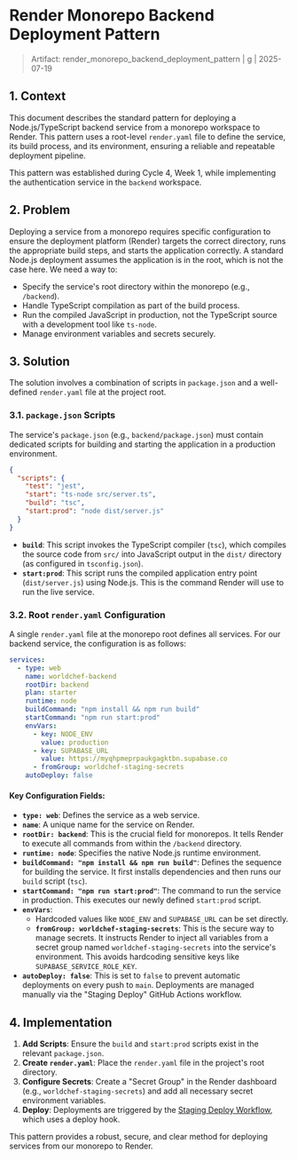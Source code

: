 # Render Monorepo Backend Deployment Pattern

> Artifact: render_monorepo_backend_deployment_pattern | g<g-ref> | 2025-07-19

## 1. Context

This document describes the standard pattern for deploying a Node.js/TypeScript backend service from a monorepo workspace to Render. This pattern uses a root-level `render.yaml` file to define the service, its build process, and its environment, ensuring a reliable and repeatable deployment pipeline.

This pattern was established during Cycle 4, Week 1, while implementing the authentication service in the `backend` workspace.

## 2. Problem

Deploying a service from a monorepo requires specific configuration to ensure the deployment platform (Render) targets the correct directory, runs the appropriate build steps, and starts the application correctly. A standard Node.js deployment assumes the application is in the root, which is not the case here. We need a way to:

*   Specify the service's root directory within the monorepo (e.g., `/backend`).
*   Handle TypeScript compilation as part of the build process.
*   Run the compiled JavaScript in production, not the TypeScript source with a development tool like `ts-node`.
*   Manage environment variables and secrets securely.

## 3. Solution

The solution involves a combination of scripts in `package.json` and a well-defined `render.yaml` file at the project root.

### 3.1. `package.json` Scripts

The service's `package.json` (e.g., `backend/package.json`) must contain dedicated scripts for building and starting the application in a production environment.

```json
{
  "scripts": {
    "test": "jest",
    "start": "ts-node src/server.ts",
    "build": "tsc",
    "start:prod": "node dist/server.js"
  }
}
```

*   **`build`**: This script invokes the TypeScript compiler (`tsc`), which compiles the source code from `src/` into JavaScript output in the `dist/` directory (as configured in `tsconfig.json`).
*   **`start:prod`**: This script runs the compiled application entry point (`dist/server.js`) using Node.js. This is the command Render will use to run the live service.

### 3.2. Root `render.yaml` Configuration

A single `render.yaml` file at the monorepo root defines all services. For our backend service, the configuration is as follows:

```yaml
services:
  - type: web
    name: worldchef-backend
    rootDir: backend
    plan: starter
    runtime: node
    buildCommand: "npm install && npm run build"
    startCommand: "npm run start:prod"
    envVars:
      - key: NODE_ENV
        value: production
      - key: SUPABASE_URL
        value: https://myqhpmeprpaukgagktbn.supabase.co
      - fromGroup: worldchef-staging-secrets
    autoDeploy: false
```

#### Key Configuration Fields:

*   **`type: web`**: Defines the service as a web service.
*   **`name`**: A unique name for the service on Render.
*   **`rootDir: backend`**: This is the crucial field for monorepos. It tells Render to execute all commands from within the `/backend` directory.
*   **`runtime: node`**: Specifies the native Node.js runtime environment.
*   **`buildCommand: "npm install && npm run build"`**: Defines the sequence for building the service. It first installs dependencies and then runs our `build` script (`tsc`).
*   **`startCommand: "npm run start:prod"`**: The command to run the service in production. This executes our newly defined `start:prod` script.
*   **`envVars`**:
    *   Hardcoded values like `NODE_ENV` and `SUPABASE_URL` can be set directly.
    *   **`fromGroup: worldchef-staging-secrets`**: This is the secure way to manage secrets. It instructs Render to inject all variables from a secret group named `worldchef-staging-secrets` into the service's environment. This avoids hardcoding sensitive keys like `SUPABASE_SERVICE_ROLE_KEY`.
*   **`autoDeploy: false`**: This is set to `false` to prevent automatic deployments on every push to `main`. Deployments are managed manually via the "Staging Deploy" GitHub Actions workflow.

## 4. Implementation

1.  **Add Scripts**: Ensure the `build` and `start:prod` scripts exist in the relevant `package.json`.
2.  **Create `render.yaml`**: Place the `render.yaml` file in the project's root directory.
3.  **Configure Secrets**: Create a "Secret Group" in the Render dashboard (e.g., `worldchef-staging-secrets`) and add all necessary secret environment variables.
4.  **Deploy**: Deployments are triggered by the [Staging Deploy Workflow](../.github/workflows/staging-deploy.yml), which uses a deploy hook.

This pattern provides a robust, secure, and clear method for deploying services from our monorepo to Render. 